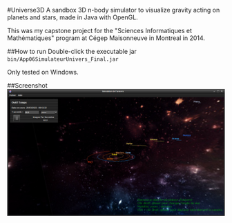 #Universe3D
A sandbox 3D n-body simulator to visualize gravity acting on planets and stars, made in Java with OpenGL.

This was my capstone project for the "Sciences Informatiques et Mathématiques" program at Cégep Maisonneuve in Montreal in 2014. 

##How to run
Double-click the executable jar `bin/App06SimulateurUnivers_Final.jar`

Only tested on Windows.

##Screenshot
![Screenshot of the running simulator](resources/simulateur1.png)